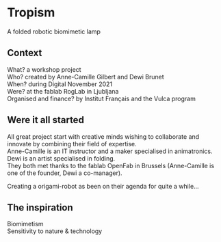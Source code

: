 # Tropism
A folded robotic biomimetic lamp 

## Context
What?  a workshop project       
Who? created by Anne-Camille Gilbert and Dewi Brunet        
When? during Digital November 2021        
Were? at the fablab RogLab in Ljubljana       
Organised and finance? by Institut Français and the Vulca program       

## Were it all started
All great project start with creative minds wishing to collaborate and innovate by combining their field of expertise.        
Anne-Camille is an IT instructor and a maker specialised in animatronics.       
Dewi is an artist specialised in folding.       
They both met thanks to the fablab OpenFab in Brussels (Anne-Camille is one of the founder, Dewi a co-manager).       

Creating a origami-robot as been on their agenda for quite a while...       

## The inspiration
Biomimetism       
Sensitivity to nature & technology

